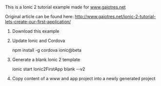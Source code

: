 This is a Ionic 2 tutorial example made for www.gajotres.net

Original article can be found here: http://www.gajotres.net/ionic-2-tutorial-lets-create-our-first-application/

1. Download this example
2. Update Ionic and Cordova

    npm install -g cordova ionic@beta

3. Generate a blank Ionic 2 template

    ionic start Ionic2FirstApp blank --v2
      
4. Copy content of a www and app project into a newly generated project